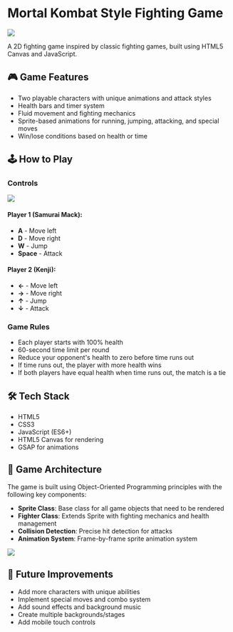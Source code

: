 # Mortal Kombat Style Fighting Game

![](img/game/start.png)

A 2D fighting game inspired by classic fighting games, built using HTML5 Canvas and JavaScript.

## 🎮 Game Features

- Two playable characters with unique animations and attack styles
- Health bars and timer system
- Fluid movement and fighting mechanics
- Sprite-based animations for running, jumping, attacking, and special moves
- Win/lose conditions based on health or time

## 🕹️ How to Play

### Controls

![](img/game/move.png)

#### Player 1 (Samurai Mack):
- **A** - Move left
- **D** - Move right
- **W** - Jump
- **Space** - Attack

#### Player 2 (Kenji):
- **←** - Move left
- **→** - Move right
- **↑** - Jump
- **↓** - Attack

### Game Rules
- Each player starts with 100% health
- 60-second time limit per round
- Reduce your opponent's health to zero before time runs out
- If time runs out, the player with more health wins
- If both players have equal health when time runs out, the match is a tie

## 🛠️ Tech Stack

- HTML5
- CSS3
- JavaScript (ES6+)
- HTML5 Canvas for rendering
- GSAP for animations


## 🧩 Game Architecture

The game is built using Object-Oriented Programming principles with the following key components:

- **Sprite Class**: Base class for all game objects that need to be rendered
- **Fighter Class**: Extends Sprite with fighting mechanics and health management
- **Collision Detection**: Precise hit detection for attacks
- **Animation System**: Frame-by-frame sprite animation system

![](img/game/victory.png)

## 🚀 Future Improvements

- Add more characters with unique abilities
- Implement special moves and combo system
- Add sound effects and background music
- Create multiple backgrounds/stages
- Add mobile touch controls